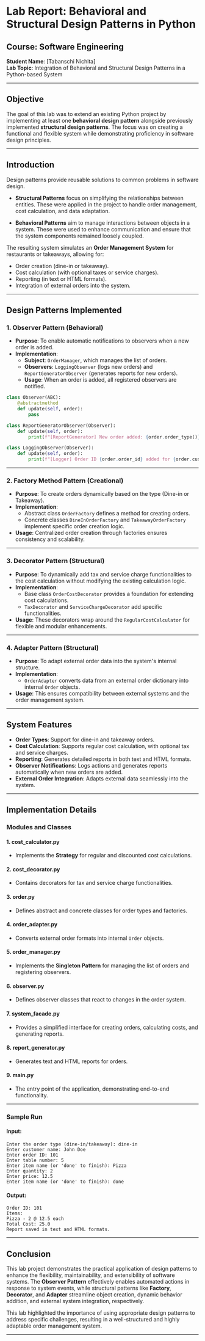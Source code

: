 # Lab Report: Behavioral and Structural Design Patterns in Python

## Course: Software Engineering  
**Student Name**: [Tabanschi Nichita]  
**Lab Topic**: Integration of Behavioral and Structural Design Patterns in a Python-based System

---

## **Objective**

The goal of this lab was to extend an existing Python project by implementing at least one **behavioral design pattern** alongside previously implemented **structural design patterns**. The focus was on creating a functional and flexible system while demonstrating proficiency in software design principles.

---

## **Introduction**

Design patterns provide reusable solutions to common problems in software design. 

- **Structural Patterns** focus on simplifying the relationships between entities. These were applied in the project to handle order management, cost calculation, and data adaptation.
  
- **Behavioral Patterns** aim to manage interactions between objects in a system. These were used to enhance communication and ensure that the system components remained loosely coupled.

The resulting system simulates an **Order Management System** for restaurants or takeaways, allowing for:
- Order creation (dine-in or takeaway).
- Cost calculation (with optional taxes or service charges).
- Reporting (in text or HTML formats).
- Integration of external orders into the system.

---

## **Design Patterns Implemented**

### 1. **Observer Pattern** (Behavioral)
   - **Purpose**: To enable automatic notifications to observers when a new order is added.
   - **Implementation**:  
      - **Subject**: `OrderManager`, which manages the list of orders.  
      - **Observers**: `LoggingObserver` (logs new orders) and `ReportGeneratorObserver` (generates reports for new orders).  
      - **Usage**: When an order is added, all registered observers are notified.

```python
class Observer(ABC):
    @abstractmethod
    def update(self, order):
        pass

class ReportGeneratorObserver(Observer):
    def update(self, order):
        print(f"[ReportGenerator] New order added: {order.order_type()}")

class LoggingObserver(Observer):
    def update(self, order):
        print(f"[Logger] Order ID {order.order_id} added for {order.customer_name}")
```


---

### 2. **Factory Method Pattern** (Creational)
   - **Purpose**: To create orders dynamically based on the type (Dine-in or Takeaway).
   - **Implementation**:  
      - Abstract class `OrderFactory` defines a method for creating orders.  
      - Concrete classes `DineInOrderFactory` and `TakeawayOrderFactory` implement specific order creation logic.  
   - **Usage**: Centralized order creation through factories ensures consistency and scalability.

---

### 3. **Decorator Pattern** (Structural)
   - **Purpose**: To dynamically add tax and service charge functionalities to the cost calculation without modifying the existing calculation logic.
   - **Implementation**:  
      - Base class `OrderCostDecorator` provides a foundation for extending cost calculations.  
      - `TaxDecorator` and `ServiceChargeDecorator` add specific functionalities.
   - **Usage**: These decorators wrap around the `RegularCostCalculator` for flexible and modular enhancements.

---

### 4. **Adapter Pattern** (Structural)
   - **Purpose**: To adapt external order data into the system's internal structure.
   - **Implementation**:  
      - `OrderAdapter` converts data from an external order dictionary into internal `Order` objects.
   - **Usage**: This ensures compatibility between external systems and the order management system.

---

## **System Features**

- **Order Types**: Support for dine-in and takeaway orders.
- **Cost Calculation**: Supports regular cost calculation, with optional tax and service charges.
- **Reporting**: Generates detailed reports in both text and HTML formats.
- **Observer Notifications**: Logs actions and generates reports automatically when new orders are added.
- **External Order Integration**: Adapts external data seamlessly into the system.

---

## **Implementation Details**

### **Modules and Classes**

#### **1. cost_calculator.py**
- Implements the **Strategy** for regular and discounted cost calculations.

#### **2. cost_decorator.py**
- Contains decorators for tax and service charge functionalities.

#### **3. order.py**
- Defines abstract and concrete classes for order types and factories.

#### **4. order_adapter.py**
- Converts external order formats into internal `Order` objects.

#### **5. order_manager.py**
- Implements the **Singleton Pattern** for managing the list of orders and registering observers.

#### **6. observer.py**
- Defines observer classes that react to changes in the order system.

#### **7. system_facade.py**
- Provides a simplified interface for creating orders, calculating costs, and generating reports.

#### **8. report_generator.py**
- Generates text and HTML reports for orders.

#### **9. main.py**
- The entry point of the application, demonstrating end-to-end functionality.

---



### Sample Run

#### **Input**:
```
Enter the order type (dine-in/takeaway): dine-in
Enter customer name: John Doe
Enter order ID: 101
Enter table number: 5
Enter item name (or 'done' to finish): Pizza
Enter quantity: 2
Enter price: 12.5
Enter item name (or 'done' to finish): done
```

#### **Output**:
```
Order ID: 101
Items:
Pizza - 2 @ 12.5 each
Total Cost: 25.0
Report saved in text and HTML formats.
```

---

## **Conclusion**

This lab project demonstrates the practical application of design patterns to enhance the flexibility, maintainability, and extensibility of software systems. The **Observer Pattern** effectively enables automated actions in response to system events, while structural patterns like **Factory**, **Decorator**, and **Adapter** streamline object creation, dynamic behavior addition, and external system integration, respectively.

This lab highlighted the importance of using appropriate design patterns to address specific challenges, resulting in a well-structured and highly adaptable order management system.

---

